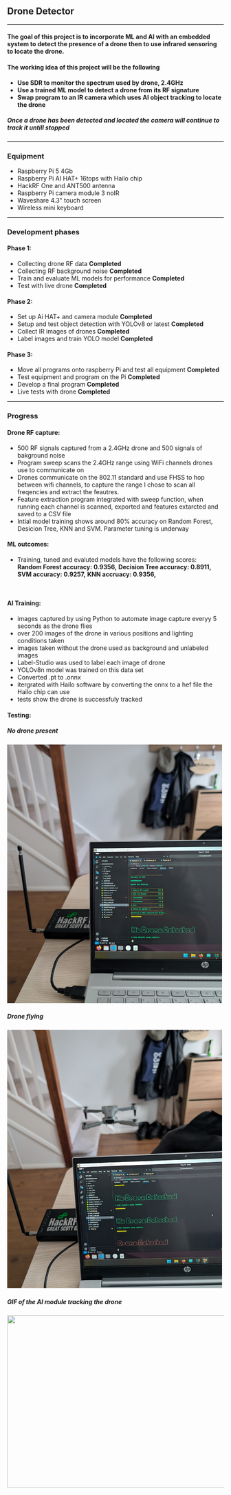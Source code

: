 ## Drone Detector

--- 


#### The goal of this project is to incorporate ML and AI with an embedded system to detect the presence of a drone then to use infrared sensoring to locate the drone.<br> 


#### The working idea of this project will be the following

- **Use SDR to monitor the spectrum used by drone, 2.4GHz**
- **Use a trained ML model to detect a drone from its RF signature**
- **Swap program to an IR camera which uses AI object tracking to locate the drone**

##### Once a drone has been detected and located the camera will continue to track it untill stopped

---
### Equipment

- Raspberry Pi 5 4Gb
- Raspberry Pi AI HAT+ 16tops with Hailo chip
- HackRF One and ANT500 antenna
- Raspberry Pi camera module 3 noIR
- Waveshare 4.3" touch screen
- Wireless mini keyboard 

--- 

### Development phases

#### Phase 1:

- Collecting drone RF data **Completed**
- Collecting RF background noise **Completed**
- Train and evaluate ML models for performance **Completed**
- Test with live drone **Completed**

#### Phase 2:

- Set up Ai HAT+ and camera module                           **Completed**
- Setup and test object detection with YOLOv8 or latest      **Completed** 
- Collect IR images of drones                                **Completed**
- Label images and train YOLO model                          **Completed**

#### Phase 3:

- Move all programs onto raspberry Pi and test all equipment **Completed**
- Test equipment and program on the Pi                       **Completed**
- Develop a final program                                    **Completed**
- Live tests with drone                                      **Completed**

--- 

### Progress

#### Drone RF capture:
- 500 RF signals captured from a 2.4GHz drone and 500 signals of bakground noise
- Program sweep scans the 2.4GHz range using WiFi channels drones use to communicate on
- Drones communicate on the 802.11 standard and use FHSS to hop between wifi channels, to capture the range I chose to scan all freqencies and extract the feautres.
- Feature extraction program integrated with sweep function, when running each channel is scanned, exported and features extarcted and saved to a CSV file
- Intial model training shows around 80% accuracy on Random Forest, Desicion Tree, KNN and SVM. Parameter tuning is underway<br>

#### ML outcomes:
- Training, tuned and evaluted models have the following scores:<br>
    **Random Forest accuracy: 0.9356,**
    **Decision Tree accuracy: 0.8911,**
    **SVM accuracy: 0.9257,**
    **KNN accruacy: 0.9356,**
<br>

#### AI Training:
- images captured by using Python to automate image capture everyy 5 seconds as the drone flies
- over 200 images of the drone in various positions and lighting conditions taken
- images taken without the drone used as background and unlabeled images
- Label-Studio was used to label each image of drone
- YOLOv8n model was trained on this data set
- Converted .pt to .onnx
- itergrated with Hailo software by converting the onnx to a hef file the Hailo chip can use
- tests show the drone is successfuly tracked

#### Testing:
##### No drone present
<img src="images/No_drone_detected.jpg" width="500" height="600">

##### Drone flying 
<img src="images/Drone_detected.jpg" width="500" height="600">

##### GIF of the AI module tracking the drone
<img src="images/Drone_detect.gif" width="600" height="400">


